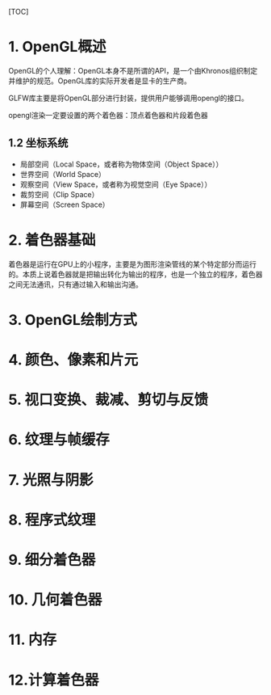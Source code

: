 [TOC]

# 1. OpenGL概述

OpenGL的个人理解：OpenGL本身不是所谓的API，是一个由Khronos组织制定并维护的规范。OpenGL库的实际开发者是显卡的生产商。

GLFW库主要是将OpenGL部分进行封装，提供用户能够调用opengl的接口。

opengl渲染一定要设置的两个着色器：顶点着色器和片段着色器

## 1.2 坐标系统

- 局部空间（Local Space，或者称为物体空间（Object Space））
- 世界空间（World Space）
- 观察空间（View Space，或者称为视觉空间（Eye Space））
- 裁剪空间（Clip Space）
- 屏幕空间（Screen Space）

# 2. 着色器基础

着色器是运行在GPU上的小程序，主要是为图形渲染管线的某个特定部分而运行的。本质上说着色器就是把输出转化为输出的程序，也是一个独立的程序，着色器之间无法通讯，只有通过输入和输出沟通。

# 3. OpenGL绘制方式

# 4. 颜色、像素和片元

# 5. 视口变换、裁减、剪切与反馈

# 6. 纹理与帧缓存

# 7. 光照与阴影

# 8. 程序式纹理

# 9. 细分着色器

# 10. 几何着色器

# 11. 内存

# 12.计算着色器

